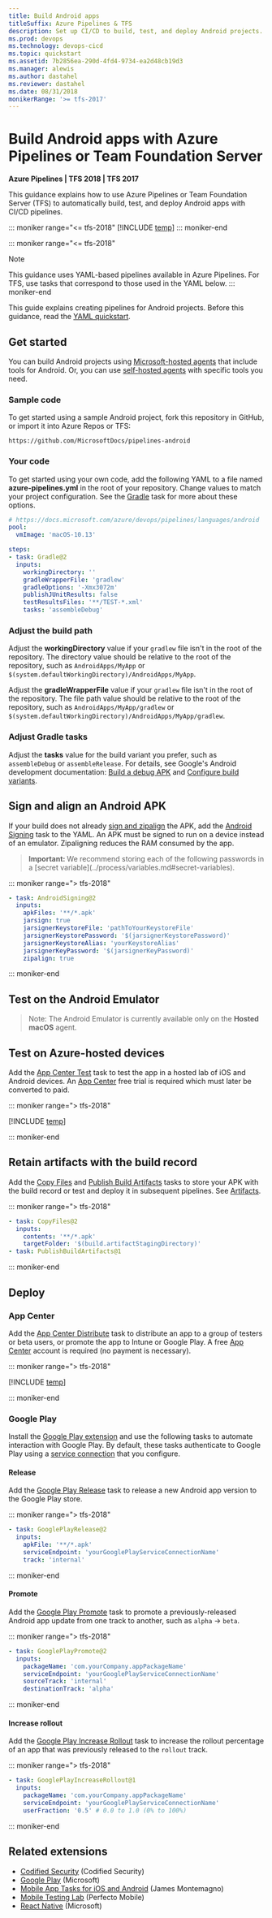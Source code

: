 ```yaml
---
title: Build Android apps
titleSuffix: Azure Pipelines & TFS
description: Set up CI/CD to build, test, and deploy Android projects.
ms.prod: devops
ms.technology: devops-cicd
ms.topic: quickstart
ms.assetid: 7b2856ea-290d-4fd4-9734-ea2d48cb19d3
ms.manager: alewis
ms.author: dastahel
ms.reviewer: dastahel
ms.date: 08/31/2018
monikerRange: '>= tfs-2017'
---
```


# Build Android apps with Azure Pipelines or Team Foundation Server

**Azure Pipelines | TFS 2018 | TFS 2017**

This guidance explains how to use Azure Pipelines or Team Foundation Server (TFS) to automatically build, test, and deploy Android apps with CI/CD pipelines.

::: moniker range="<= tfs-2018"
[!INCLUDE [temp](../_shared/concept-rename-note.md)]
::: moniker-end

::: moniker range="<= tfs-2018"
> [!NOTE]
> 
> This guidance uses YAML-based pipelines available in Azure Pipelines. For TFS, use tasks that correspond to those used in the YAML below.
::: moniker-end

This guide explains creating pipelines for Android projects. Before this guidance, read the [YAML quickstart](../get-started-yaml.md).

## Get started

You can build Android projects using [Microsoft-hosted agents](../agents/hosted.md) that include tools for Android. Or, you can use [self-hosted agents](../agents/agents.md#install) with specific tools you need.

### Sample code

To get started using a sample Android project, fork this repository in GitHub, or import it into Azure Repos or TFS:

```
https://github.com/MicrosoftDocs/pipelines-android
```

### Your code

To get started using your own code, add the following YAML to a file named **azure-pipelines.yml** in the root of your repository.
Change values to match your project configuration. See the [Gradle](../tasks/build/gradle.md) task for more about these options.

```yaml
# https://docs.microsoft.com/azure/devops/pipelines/languages/android
pool:
  vmImage: 'macOS-10.13'

steps:
- task: Gradle@2
  inputs:
    workingDirectory: ''
    gradleWrapperFile: 'gradlew'
    gradleOptions: '-Xmx3072m'
    publishJUnitResults: false
    testResultsFiles: '**/TEST-*.xml'
    tasks: 'assembleDebug'
```

### Adjust the build path

Adjust the **workingDirectory** value if your `gradlew` file isn't in the root of the repository.
The directory value should be relative to the root of the repository,
such as `AndroidApps/MyApp` or `$(system.defaultWorkingDirectory)/AndroidApps/MyApp`.

Adjust the **gradleWrapperFile** value if your `gradlew` file isn't in the root of the repository.
The file path value should be relative to the root of the repository,
such as `AndroidApps/MyApp/gradlew` or `$(system.defaultWorkingDirectory)/AndroidApps/MyApp/gradlew`.

### Adjust Gradle tasks

Adjust the **tasks** value for the build variant you prefer, such as `assembleDebug` or `assembleRelease`.
For details, see Google's Android development documentation:
[Build a debug APK](https://developer.android.com/studio/build/building-cmdline#DebugMode) and
[Configure build variants](https://developer.android.com/studio/build/build-variants.html).

## Sign and align an Android APK

If your build does not already [sign and zipalign](https://developer.android.com/studio/publish/app-signing) the APK,
add the [Android Signing](../tasks/build/android-signing.md) task to the YAML.
An APK must be signed to run on a device instead of an emulator. Zipaligning reduces the RAM consumed by the app.

<blockquote><strong>Important: </strong>We recommend storing each of the following passwords in a [secret variable](../process/variables.md#secret-variables).</blockquote>

::: moniker range="> tfs-2018"

```yaml
- task: AndroidSigning@2
  inputs:
    apkFiles: '**/*.apk'
    jarsign: true
    jarsignerKeystoreFile: 'pathToYourKeystoreFile'
    jarsignerKeystorePassword: '$(jarsignerKeystorePassword)'
    jarsignerKeystoreAlias: 'yourKeystoreAlias'
    jarsignerKeyPassword: '$(jarsignerKeyPassword)'
    zipalign: true
```

::: moniker-end

## Test on the Android Emulator

> Note: The Android Emulator is currently available only on the **Hosted macOS** agent.

## Test on Azure-hosted devices

Add the [App Center Test](../tasks/test/app-center-test.md) task to test the app in a hosted lab of iOS and Android devices. An [App Center](https://appcenter.ms) free trial is required which must later be converted to paid.

::: moniker range="> tfs-2018"

[!INCLUDE [temp](../tasks/_shared/yaml/AppCenterTestV1.md)]

::: moniker-end

## Retain artifacts with the build record

Add the [Copy Files](../tasks/utility/copy-files.md) and [Publish Build Artifacts](../tasks/utility/publish-build-artifacts.md) tasks
to store your APK with the build record or test and deploy it in subsequent pipelines. See [Artifacts](../artifacts/pipeline-artifacts.md).

::: moniker range="> tfs-2018"

```yaml
- task: CopyFiles@2
  inputs:
    contents: '**/*.apk'
    targetFolder: '$(build.artifactStagingDirectory)'
- task: PublishBuildArtifacts@1
```

::: moniker-end

## Deploy

### App Center

Add the [App Center Distribute](../tasks/deploy/app-center-distribute.md) task to distribute an app to a group of testers or beta users,
or promote the app to Intune or Google Play. A free [App Center](https://appcenter.ms) account is required (no payment is necessary).

::: moniker range="> tfs-2018"

[!INCLUDE [temp](../tasks/_shared/yaml/AppCenterDistributeV1.md)]

::: moniker-end

### Google Play

Install the [Google Play extension](https://marketplace.visualstudio.com/items?itemName=ms-vsclient.google-play)
and use the following tasks to automate interaction with Google Play. By default, these tasks authenticate to Google Play
using a [service connection](..//library/service-endpoints.md) that you configure.

#### Release

Add the [Google Play Release](https://marketplace.visualstudio.com/items?itemName=ms-vsclient.google-play#user-content-google-play---release)
task to release a new Android app version to the Google Play store.

::: moniker range="> tfs-2018"

```yaml
- task: GooglePlayRelease@2
  inputs:
    apkFile: '**/*.apk'
    serviceEndpoint: 'yourGooglePlayServiceConnectionName'
    track: 'internal'
```

::: moniker-end

#### Promote

Add the [Google Play Promote](https://marketplace.visualstudio.com/items?itemName=ms-vsclient.google-play#user-content-google-play---promote)
task to promote a previously-released Android app update from one track to another, such as `alpha` &rarr; `beta`.

::: moniker range="> tfs-2018"

```yaml
- task: GooglePlayPromote@2
  inputs:
    packageName: 'com.yourCompany.appPackageName'
    serviceEndpoint: 'yourGooglePlayServiceConnectionName'
    sourceTrack: 'internal'
    destinationTrack: 'alpha'
```

::: moniker-end

#### Increase rollout

Add the [Google Play Increase Rollout](https://marketplace.visualstudio.com/items?itemName=ms-vsclient.google-play#user-content-google-play---increase-rollout)
task to increase the rollout percentage of an app that was previously released to the `rollout` track.

::: moniker range="> tfs-2018"

```yaml
- task: GooglePlayIncreaseRollout@1
  inputs:
    packageName: 'com.yourCompany.appPackageName'
    serviceEndpoint: 'yourGooglePlayServiceConnectionName'
    userFraction: '0.5' # 0.0 to 1.0 (0% to 100%)
```

::: moniker-end

## Related extensions

- [Codified Security](https://marketplace.visualstudio.com/items?itemName=codifiedsecurity.CodifiedSecurity) (Codified Security)  
- [Google Play](https://marketplace.visualstudio.com/items?itemName=ms-vsclient.google-play) (Microsoft)  
- [Mobile App Tasks for iOS and Android](https://marketplace.visualstudio.com/items?itemName=vs-publisher-473885.motz-mobile-buildtasks) (James Montemagno)  
- [Mobile Testing Lab](https://marketplace.visualstudio.com/items?itemName=Perfecto.PerfectoCQ) (Perfecto Mobile)  
- [React Native](https://marketplace.visualstudio.com/items?itemName=ms-vsclient.react-native-extension) (Microsoft)  
